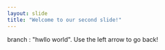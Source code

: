 ```yaml
---
layout: slide
title: "Welcome to our second slide!"
---
```

branch : "hwllo world".
Use the left arrow to go back!
